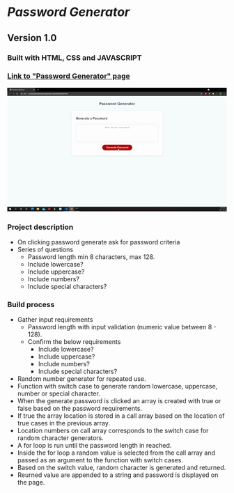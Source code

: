 # *Password Generator*
## Version 1.0
### Built with HTML, CSS and JAVASCRIPT
### [Link to "Password Generator" page](./index.html)
![Preview](./assets/img/preview.gif)

### Project description
* On clicking password generate ask for password criteria
* Series of questions
    * Password length min 8 characters, max 128.
    * Include lowercase?
    * Include uppercase?
    * Include numbers?
    * Include special characters?

### Build process
* Gather input requirements
    * Password length with input validation (numeric value between 8 - 128).
    * Confirm the below requirements
        * Include lowercase?
        * Include uppercase?
        * Include numbers?
        * Include special characters?   
* Random number generator for repeated use.
* Function with switch case to generate random lowercase, uppercase, number or special character.
* When the generate password is clicked an array is created with true or false based on the password requirements.
* If true the array location is stored in a call array based on the location of true cases in the previous array.
* Location numbers on call array corresponds to the switch case for random character generators.
* A for loop is run until the password length in reached.
* Inside the for loop a random value is selected from the call array and passed as an argument to the function with switch cases.
* Based on the switch value, random character is generated and returned.
* Reurned value are appended to a string and password is displayed on the page.